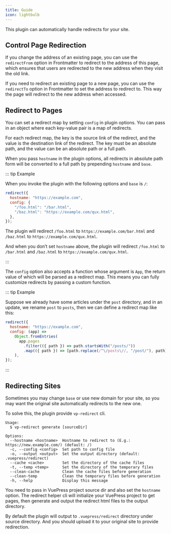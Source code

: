 ```yaml
---
title: Guide
icon: lightbulb
---
```


This plugin can automatically handle redirects for your site.

## Control Page Redirection

If you change the address of an existing page, you can use the `redirectFrom` option in Frontmatter to redirect to the address of this page, which ensures that users are redirected to the new address when they visit the old link.

If you need to redirect an existing page to a new page, you can use the `redirectTo` option in Frontmatter to set the address to redirect to. This way the page will redirect to the new address when accessed.

## Redirect to Pages

You can set a redirect map by setting `config` in plugin options. You can pass in an object where each key-value pair is a map of redirects.

For each redirect map, the key is the source link of the redirect, and the value is the destination link of the redirect. The key must be an absolute path, and the value can be an absolute path or a full path.

When you pass `hostname` in the plugin options, all redirects in absolute path form will be converted to a full path by prepending `hostname` and `base`.

::: tip Example

When you invoke the plugin with the following options and `base` is `/`:

```js
redirect({
  hostname: "https://example.com",
  config: {
    "/foo.html": "/bar.html",
    "/baz.html": "https://example.com/qux.html",
  },
});
```

The plugin will redirect `/foo.html` to `https://example.com/bar.html` and `/baz.html` to `https://example.com/qux.html`.

And when you don’t set `hostname` above, the plugin will redirect `/foo.html` to `/bar.html` and `/baz.html` to `https://example.com/qux.html`.

:::

The `config` option also accepts a function whose argument is `App`, the return value of which will be parsed as a redirect map. This means you can fully customize redirects by passing a custom function.

::: tip Example

Suppose we already have some articles under the `post` directory, and in an update, we rename `post` to `posts`, then we can define a redirect map like this:

```js
redirect({
  hostname: "https://example.com",
  config: (app) =>
    Object.fromEntries(
      app.pages
        .filter(({ path }) => path.startsWith("/posts/"))
        .map(({ path }) => [path.replace(/^\/posts\//, "/post/"), path])
    ),
});
```

:::

## Redirecting Sites

Sometimes you may change `base` or use new domain for your site, so you may want the original site automatically redirects to the new one.

To solve this, the plugin provide `vp-redirect` cli.

```shell
Usage:
  $ vp-redirect generate [sourceDir]

Options:
  --hostname <hostname>  Hostname to redirect to (E.g.: https://new.example.com/) (default: /)
  -c, --config <config>  Set path to config file
  -o, --output <output>  Set the output directory (default: .vuepress/redirect)
  --cache <cache>        Set the directory of the cache files
  -t, --temp <temp>      Set the directory of the temporary files
  --clean-cache          Clean the cache files before generation
  --clean-temp           Clean the temporary files before generation
  -h, --help             Display this message
```

You need to pass in VuePress project source dir and also set the `hostname` option. The redirect helper cli will initialize your VuePress project to get pages, then generate and output the redirect html files to the output directory.

By default the plugin will output to `.vuepress/redirect` directory under source directory. And you should upload it to your original site to provide redirection.

